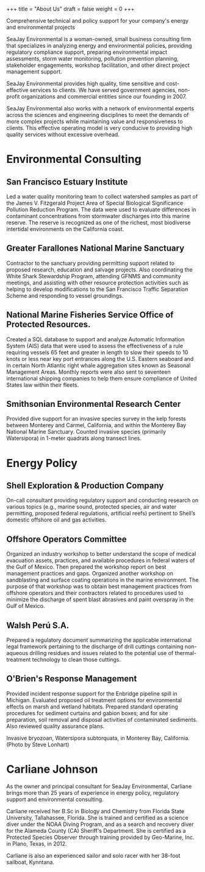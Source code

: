+++
title = "About Us"
draft = false
weight = 0
+++

Comprehensive technical and policy support for your company's energy and environmental projects

SeaJay Environmental is a woman-owned, small business consulting firm that 
specializes in analyzing energy and environmental policies, providing 
regulatory compliance support, preparing environmental impact assessments, 
storm water monitoring, pollution prevention planning, stakeholder 
engagements, workshop facilitation, and other direct project management 
support.

SeaJay Environmental provides high quality, time sensitive and cost-effective 
services to clients. We have served government agencies, non-profit 
organizations and commercial entities since our founding in 2007.

SeaJay Environmental also works with a network of environmental experts 
across the sciences and engineering disciplines to meet the demands of more 
complex projects while maintaining value and responsiveness to clients. 
This effective operating model is very conducive to providing high quality 
services without excessive overhead.


# Environmental Consulting

## San Francisco Estuary Institute 

Led a water quality monitoring team to collect watershed samples as part 
of the James V. Fitzgerald Project Area of Special Biological Significance 
Pollution Reduction Program. The data were used to evaluate differences in 
contaminant concentrations from stormwater discharges into this marine 
reserve. The reserve is recognized as one of the richest, most biodiverse 
intertidal environments on the California coast.
 
## Greater Farallones National Marine Sanctuary 

Contractor to the sanctuary providing permitting support related to 
proposed research, education and salvage projects. Also coordinating the 
White Shark Stewardship Program, attending GFNMS and community meetings, 
and assisting with other resource protection activities such as helping to 
develop modifications to the San Francisco Traffic Separation Scheme and 
responding to vessel groundings.
 
## National Marine Fisheries Service Office of Protected Resources. 

Created a SQL database to support and analyze Automatic Information System 
(AIS) data that were used to assess the effectiveness of a rule requiring 
vessels 65 feet and greater in length to slow their speeds to 10 knots or 
less near key port entrances along the U.S. Eastern seaboard and in 
certain North Atlantic right whale aggregation sites known as Seasonal 
Management Areas. Monthly reports were also sent to seventeen international 
shipping companies to help them ensure compliance of United States law 
within their fleets.

## Smithsonian Environmental Research Center

Provided dive support for an invasive species survey in the kelp forests 
between Monterey and Carmel, California, and within the Monterey Bay 
National Marine Sanctuary. Counted invasive species (primarily Watersipora) 
in 1-meter quadrats along transect lines.

# Energy Policy

## Shell Exploration & Production Company 

On-call consultant providing regulatory support and conducting research on 
various topics (e.g., marine sound, protected species, air and water 
permitting, proposed federal regulations, artificial reefs) pertinent to 
Shell’s domestic offshore oil and gas activities. 
 
## Offshore Operators Committee 

Organized an industry workshop to better understand the scope of medical 
evacuation assets, practices, and available procedures in federal waters 
of the Gulf of Mexico. Then prepared the workshop report on best management 
practices and gaps. Organized another workshop on sandblasting and surface 
coating operations in the marine environment. The purpose of that workshop 
was to obtain best management practices from offshore operators and their 
contractors related to procedures used to minimize the discharge of spent 
blast abrasives and paint overspray in the Gulf of Mexico. 
 
## Walsh Perú S.A. 

Prepared a regulatory document summarizing the applicable international 
legal framework pertaining to the discharge of drill cuttings containing 
non-aqueous drilling residues and issues related to the potential use of 
thermal-treatment technology to clean those cuttings. 


## O'Brien's Response Management 

Provided incident response support for the Enbridge pipeline spill in 
Michigan. Evaluated proposed oil treatment options for environmental 
effects on marsh and wetland habitats. Prepared standard operating 
procedures for sediment curtains and gabion boxes; and for site 
preparation, soil removal and disposal activities of contaminated 
sediments. Also reviewed quality assurance plans. 

Invasive bryozoan, Watersipora subtorquata, in Monterey Bay, California. 
(Photo by Steve Lonhart)

# Carliane Johnson

As the owner and principal consultant for SeaJay Environmental, Carliane 
brings more than 25 years of experience in energy policy, regulatory support 
and environmental consulting.

Carliane received her B.Sc in Biology and Chemistry from Florida State 
University, Tallahassee, Florida. She is trained and certified as a science 
diver under the NOAA Diving Program, and as a search and recovery diver for 
the Alameda County (CA) Sheriff's Department. She is certified as a 
Protected Species Observer through training provided by Geo-Marine, Inc. in 
Plano, Texas, in 2012.

Carliane is also an experienced sailor and solo racer with her 38-foot 
sailboat, Kynntana.

